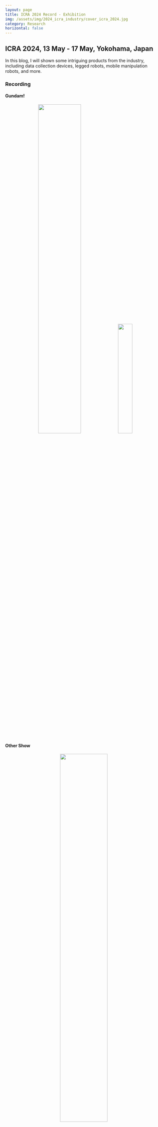 ```yaml
---
layout: page
title: ICRA 2024 Record - Exhibition
img: /assets/img/2024_icra_industry/cover_icra_2024.jpg
category: Research
horizontal: false
---
```


## ICRA 2024, 13 May - 17 May, Yokohama, Japan
In this blog, I will shown some intriguing products from the industry, including data collection devices, legged robots, mobile manipulation robots, and more. 

### Recording
#### Gundam!
<p align="center">
  <img src="/assets/img/2024_icra_industry/ganda.jpg" width="52%" />
  <img src="/assets/img/2024_icra_industry/ganda2.jpg" width="30%" />
</p>

#### Other Show
<p align="center">
  <img src="/assets/img/2024_icra_industry/handheld_device.jpg" width="55%" />
  <img src="/assets/img/2024_icra_industry/human_tracking.jpg" width="55%" />
  <img src="/assets/img/2024_icra_industry/vehicle.jpg" width="55%" />
</p>

<p align="center>
  <img src="/assets/img/2024_icra_industry/rizon.jpg" width="55%" />
  <p align="center">Manipulation</p>
</p>

<p align="center">
  <img src="/assets/img/2024_icra_industry/kaleido.jpg" width="55%" />
  <img src="/assets/img/2024_icra_industry/leju.jpg" width="55%" />
  <img src="/assets/img/2024_icra_industry/nyokke.jpg" width="55%" />
  <img src="/assets/img/2024_icra_industry/picking.jpg" width="55%" />
  <img src="/assets/img/2024_icra_industry/seenpin.jpg" width="55%" />
  <img src="/assets/img/2024_icra_industry/unitree_handstand.jpg" width="55%" />
  <img src="/assets/img/2024_icra_industry/unitree_human_robot.jpg" width="55%" />
  <img src="/assets/img/2024_icra_industry/torobo.png" width="55%" />
</p>

#### Demo

<p align="center">
  <img src="/assets/img/2024_icra_industry/human_tracking_robot.gif" width="55%" />
  <p align="center">Human Tracking Robot</p>
</p>

<p align="center">
  <img src="/assets/img/2024_icra_industry/cute_robot.gif" width="55%" />
  <p align="center">Very cute design!</p>
</p>

<p align="center">
  <img src="/assets/img/2024_icra_industry/deep_robotics.gif" width="55%" />
  <p align="center">Deep Robotics</p>
</p>

<p align="center">
  <img src="/assets/img/2024_icra_industry/unitree_handstand.gif" width="55%" />
  <p align="center">Unitree legged robot. And Unitree just announced their new product on [humanoid robot](https://www.unitree.com/cn/g1), very impressive!
</p>

## Unsolved Questions

<!--
1. Boundary of products and research
2. Commerialization
3. TBD
-->
